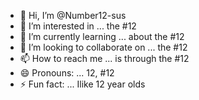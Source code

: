 - 👋 Hi, I’m @Number12-sus
- 👀 I’m interested in ... the #12
- 🌱 I’m currently learning ... about the #12
- 💞️ I’m looking to collaborate on ... the #12
- 📫 How to reach me ... is through the #12
- 😄 Pronouns: ... 12, #12
- ⚡ Fun fact: ... Ilike 12 year olds

<!---
Number12-sus/Number12-sus is a ✨ special ✨ repository because its `README.md` (this file) appears on your GitHub profile.
You can click the Preview link to take a look at your changes.
--->
